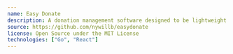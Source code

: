 ```yaml
---
name: Easy Donate
description: A donation management software designed to be lightweight and powerful for small foundations
source: https://github.com/nywillb/easydonate
license: Open Source under the MIT License
technologies: ["Go", "React"]
---
```

